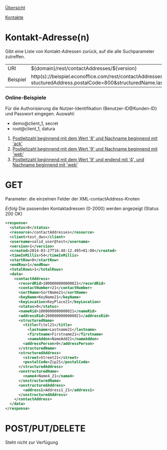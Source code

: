 [Übersicht](../..)

[Kontakte](../)

# Kontakt-Adresse(n)
Gibt eine Liste von Kontakt-Adressen zurück, auf die alle Suchparameter zutreffen.

<table>
<tr><td>URI</td><td>${domain}/rest/contactAddresses/${version}</td></tr>
<tr><td>Beispiel</td><td>http(s)://beispiel.econoffice.com/rest/contactAddresses/1?stucturedAddress.postalCode=800&structuredName.lastname=Me</td></tr>
</table>

### Online-Beispiele

Für die Authorisierung die Nutzer-Identifikation (Benutzer-ID@Kunden-ID) und Passwort eingegen. Auswahl:

- demo@client_1, secret
- root@client_1, datura

1. [Postleitzahl beginnend mit dem Wert '8' und Nachname beginnend mit 'ack'](http://dws.econoffice.ch/rest/contactAddresses/1?structuredAddress.postalCode=8&structuredName.lastname=Ack)
2. [Postleitzahl beginnend mit dem Wert '9' und Nachname beginnend mit 'web'](http://dws.econoffice.ch/rest/contactAddresses/1?structuredAddress.postalCode=9&structuredName.lastname=Web)
3. [Postleitzahl beginnend mit dem Wert '9' und endend mit '4', und Nachname beginnend mit 'web'](http://dws.econoffice.ch/rest/contactAddresses/1?structuredAddress.postalCode=9__4&structuredName.lastname=Web)



# GET
Parameter: die einzelnen Felder der XML-contactAddress-Knoten 

*Erfolg* Die passenden Kontaktadressen (0-2000) werden angezeigt (Status 200 OK)
```xml
<response>
  <status>0</status>
  <resource>/contactAddresses</resource>
  <client>test_dws</client>
  <username>valid_user@test</username>
  <version>1</version>
  <created>2014-03-27T16:48:12.495+01:00</created>
  <timeInMillis>54</timeInMillis>
  <startRow>0</startRow>
  <endRow>1</endRow>
  <totalRows>1</totalRows>
  <data>
    <contactAddress>
      <recordRid>1000000000000021</recordRid>
      <contactNumber>21</contactNumber>
      <sortName>SortName21</sortName>
      <keyName>KeyName21</keyName>
      <keyLocation>KeyPlace21</keyLocation>
      <status>0</status>
      <nameRid>1000000000000021</nameRid>
      <addressRid>2000000000000021</addressRid>
      <structuredName>
        <title>Titel21</title>
          <lastname>Lastname21</lastname>
          <firstname>Firstname21</firstname>
          <nameAddon>NameAdd21</nameAddon>
        <addressPerson>0</addressPerson>
      </structuredName>
      <structuredAddress>
        <street>Street21</street>
        <postalCode>Zip21</postalCode>
      </structuredAddress>
      <unstructuredName>
        <name4>Name4_21</name4>
      </unstructuredName>
      <unstructuredAddress>
        <address1>Address1_21</address1>
      </unstructuredAddress>
    </contactAddress>
  </data>
</response>
```

# POST/PUT/DELETE
Steht nicht zur Verfügung

